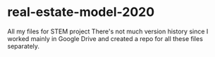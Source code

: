 # real-estate-model-2020
All my files for STEM project 
There's not much version history since I worked mainly in Google Drive and created a repo for all these files separately.  
